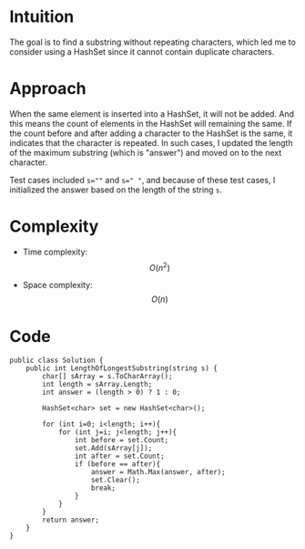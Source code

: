 # Intuition
The goal is to find a substring without repeating characters, which led me to consider using a HashSet since it cannot contain duplicate characters.

# Approach
When the same element is inserted into a HashSet, it will not be added. And this means the count of elements in the HashSet will remaining the same. If the count before and after adding a character to the HashSet is the same, it indicates that the character is repeated. In such cases, I updated the length of the maximum substring (which is "answer") and moved on to the next character.

Test cases included `s=""` and `s=" "`, and because of these test cases, I initialized the answer based on the length of the string `s`.

# Complexity
- Time complexity: $$O(n^2)$$

- Space complexity: $$O(n)$$

# Code
```
public class Solution {
    public int LengthOfLongestSubstring(string s) {
        char[] sArray = s.ToCharArray();
        int length = sArray.Length;
        int answer = (length > 0) ? 1 : 0;

        HashSet<char> set = new HashSet<char>();

        for (int i=0; i<length; i++){
            for (int j=i; j<length; j++){
                int before = set.Count;
                set.Add(sArray[j]);
                int after = set.Count;
                if (before == after){
                    answer = Math.Max(answer, after);
                    set.Clear();
                    break;
                }
            }
        }
        return answer;
    }
}
```
